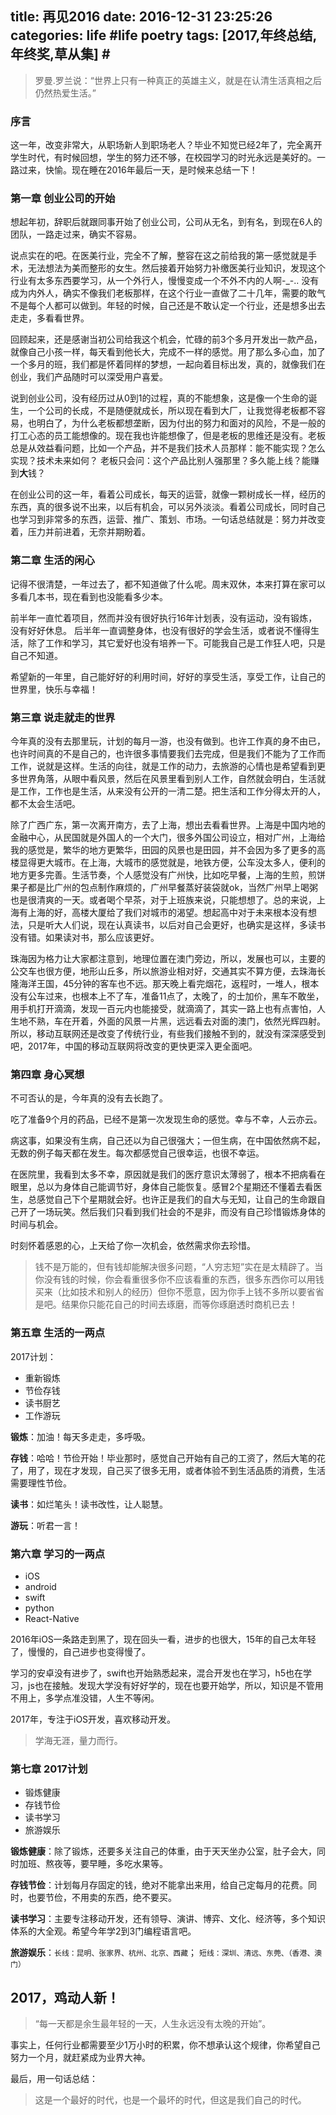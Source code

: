 title: 再见2016
date: 2016-12-31 23:25:26
categories: life #life poetry
tags: [2017,年终总结,年终奖,草从集]  # <!--more-->
---


> 罗曼.罗兰说：“世界上只有一种真正的英雄主义，就是在认清生活真相之后仍然热爱生活。”

### 序言

这一年，改变非常大，从职场新人到职场老人？毕业不知觉已经2年了，完全离开学生时代，有时候回想，学生的努力还不够，在校园学习的时光永远是美好的。一路过来，快愉。现在睡在2016年最后一天，是时候来总结一下！


### 第一章 **创业公司的开始**
想起年初，辞职后就跟同事开始了创业公司，公司从无名，到有名，到现在6人的团队，一路走过来，确实不容易。

 <!--more-->

说点实在的吧。在医美行业，完全不了解，整容在这之前给我的第一感觉就是手术，无法想法为美而整形的女生。然后接着开始努力补缴医美行业知识，发现这个行业有太多东西要学习，从一个外行人，慢慢变成一个不外不内的人啊-_-.. 没有成为内外人，确实不像我们老板那样，在这个行业一直做了二十几年，需要的敢气不是每个人都可以做到。年轻的时候，自己还是不敢认定一个行业，还是想多出去走走，多看看世界。

<!--more-->

回顾起来，还是感谢当初公司给我这个机会，忙碌的前3个多月开发出一款产品，就像自己小孩一样，每天看到他长大，完成不一样的感觉。用了那么多心血，加了一个多月的班，我们都是怀着同样的梦想，一起向着目标出发，真的，就像我们在创业，我们产品随时可以深受用户喜爱。

说到创业公司，没有经历过从0到1的过程，真的不能想象，这是像一个生命的诞生，一个公司的长成，不是随便就成长，所以现在看到大厂，让我觉得老板都不容易，也明白了，为什么老板都想垄断，因为付出的努力和面对的风险，不是一般的打工心态的员工能想像的。现在我也许能想像了，但是老板的思维还是没有。老板总是从效益看问题，比如一个产品，并不是我们技术人员那样：能不能实现？怎么实现？技术未来如何？ 老板只会问：这个产品比别人强那里？多久能上线？能赚到**大**钱？

在创业公司的这一年，看着公司成长，每天的运营，就像一颗树成长一样，经历的东西，真的很多说不出来，以后有机会，可以另外淡淡。看着公司成长，同时自己也学习到非常多的东西，运营、推广、策划、市场。一句话总结就是：努力并改变着，压力并前进着，无奈并期盼着。


### 第二章 **生活的闲心**
记得不很清楚，一年过去了，都不知道做了什么呢。周末双休，本来打算在家可以多看几本书，现在看到也没能看多少本。

前半年一直忙着项目，然而并没有很好执行16年计划表，没有运动，没有锻炼，没有好好休息。
后半年一直调整身体，也没有很好的学会生活，或者说不懂得生活，除了工作和学习，其它爱好也没有培养一下。可能我自己是工作狂人吧，只是自己不知道。

希望新的一年里，自己能好好的利用时间，好好的享受生活，享受工作，让自己的世界里，快乐与幸福！



### 第三章 **说走就走的世界**
今年真的没有去那里玩，计划的每月一游，也没有做到。也许工作真的身不由已，也许时间真的不是自己的，也许很多事情要我们去完成，但是我们不能为了工作而工作，说就是这样。生活的向往，就是工作的动力，去旅游的心情也是希望看到更多世界角落，从眼中看风景，然后在风景里看到别人工作，自然就会明白，生活就是工作，工作也是生活，从来没有公开的一清二楚。把生活和工作分得太开的人，都不太会生活吧。

除了广西广东，第一次离开南方，去了上海，想出去看看世界。上海是中国内地的金融中心，从民国就是外国人的一个大门，很多外国公司设立，相对广州，上海给我的感觉是，繁华的地方更繁华，田园的风景也是田园，并不会因为多了更多的高楼显得更大城市。在上海，大城市的感觉就是，地铁方便，公车没太多人，便利的地方更多完善。生活节奏，个人感觉没有广州快，比如吃早餐，上海的生煎，煎饼果子都是比广州的包点制作麻烦的，广州早餐蒸好装袋就ok，当然广州早上喝粥也是很清爽的一天。或者喝个早茶，对于上班族来说，只能想想了。总的来说，上海有上海的好，高楼大厦给了我们对城市的渴望。想起高中对于未来根本没有想法，只是听大人们说，现在认真读书，以后对自己会更好，也确实是这样，多读书没有错。如果读对书，那么应该更好。

珠海因为格力让大家都注意到，地理位置在澳门旁边，所以，发展也可以，主要的公交车也很方便，地形山丘多，所以旅游业相对好，交通其实不算方便，去珠海长隆海洋王国，45分钟的客车也不远。那天晚上看完烟花，返程时，一堆人，根本没有公车过来，也根本上不了车，准备11点了，太晚了，的士加价，黑车不敢坐，用手机打开滴滴，发现一百元内也能接受，就滴滴了，其实一路上也有点害怕，人生地不熟，车在开着，外面的风景一片黑，远远看去对面的澳门，依然光辉四射。所以，移动互联网还是改变了传统行业，有些我们接触不到的，就没有深深感受到吧，2017年，中国的移动互联网将改变的更快更深入更全面吧。



### 第四章 **身心冥想**
不可否认的是，今年真的没有去长跑了。

吃了准备9个月的药品，已经不是第一次发现生命的感觉。幸与不幸，人云亦云。

病这事，如果没有生病，自己还以为自己很强大；一但生病，在中国依然病不起，无数的例子每天都在发生。每次都感觉自己很幸运，也很不幸运。

在医院里，我看到太多不幸，原因就是我们的医疗意识太薄弱了，根本不把病看在眼里，总以为身体自己能调节好，身体自己能恢复。感冒2个星期还不懂着去看医生，总感觉自己下个星期就会好。也许正是我们的自大与无知，让自己的生命跟自己开了一场玩笑。然后我们只看到我们社会的不是非，而没有自己珍惜锻炼身体的时间与机会。

时刻怀着感恩的心，上天给了你一次机会，依然需求你去珍惜。

> 钱不是万能的，但有钱却能解决很多问题，“人穷志短”实在是太精辟了。当你没有钱的时候，你会看重很多你不应该看重的东西，很多东西你可以用钱买来（比如技术和别人的经历）但你不愿意，因为你手上钱不多所以要省省是吧。结果你只能花自己的时间去琢磨，而等你琢磨透时商机已去！


### 第五章 **生活的一两点**
2017计划：

- 重新锻炼
- 节俭存钱
- 读书厨艺
- 工作游玩


**锻炼**：加油！每天多走走，多呼吸。

**存钱**：哈哈！节俭开始！毕业那时，感觉自己开始有自己的工资了，然后大笔的花了，用了，现在才发现，自己买了很多无用，或者体验不到生活品质的消费，生活需要理性节俭。

**读书**：如烂笔头！读书改性，让人聪慧。

**游玩**：听君一言！

### 第六章 **学习的一两点**
- iOS
- android
- swift
- python
- React-Native

2016年iOS一条路走到黑了，现在回头一看，进步的也很大，15年的自己太年轻了，慢慢的，自己进步也变得慢了。

学习的安卓没有进步了，swift也开始熟悉起来，混合开发也在学习，h5也在学习，js也在接触。发现大学没有好好学的，现在也要开始学，所以，知识是不管用不用上，多学点准没错，人生不等闲。

2017年，专注于iOS开发，喜欢移动开发。

> 学海无涯，量力而行。

### 第七章 **2017计划**

- 锻炼健康
- 存钱节俭
- 读书学习
- 旅游娱乐


**锻炼健康**：除了锻炼，还要多关注自己的体重，由于天天坐办公室，肚子会大，同时加班、熬夜等，要早睡，多吃水果等。

**存钱节俭**：计划每月存固定的钱，绝对不能拿出来用，给自己定每月的花费。同时，也要节俭，不用卖的东西，绝不要买。

**读书学习**：主要专注移动开发，还有领导、演讲、博弈、文化、经济等，多个知识体系的大全观。希望今年学2到3门编程语言吧。

**旅游娱乐**：``长线：昆明、张家界、杭州、北京、西藏``； ``短线：深圳、清远、东莞、（香港、澳门）``



## 2017，鸡动人新！
>  “每一天都是余生最年轻的一天，人生永远没有太晚的开始”。

事实上，任何行业都需要至少1万小时的积累，你不想承认这个规律，你希望自己努力一个月，就赶紧成为业界大神。

最后，用一句话总结：
> 这是一个最好的时代，也是一个最坏的时代，但这是我们自己的时代。

